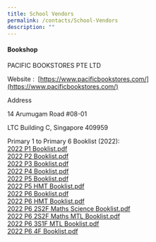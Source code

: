 ```yaml
---
title: School Vendors
permalink: /contacts/School-Vendors
description: ""
---
```

#### Bookshop

PACIFIC BOOKSTORES PTE LTD  
  
Website :  [https://www.pacificbookstores.com/](https://www.pacificbookstores.com/)  
  
Address  

14 Arumugam Road #08-01

LTC Building C, Singapore 409959

  
Primary 1 to Primary 6 Booklist (2022):<br>
[2022 P1 Booklist.pdf](/files/2022%20P1%20Booklist.pdf)<br>
[2022 P2 Booklist.pdf](/files/2022%20P2%20Booklist.pdf)<br>
[2022 P3 Booklist.pdf](/files/2022%20P3%20Booklist.pdf)<br>
[2022 P4 Booklist.pdf](/files/2022%20P4%20Booklist.pdf)<br>
[2022 P5 Booklist.pdf](/files/2022%20P5%20Booklist.pdf)<br>
[2022 P5 HMT Booklist.pdf](/files/2022%20P5%20HMT%20Booklist.pdf)<br>
[2022 P6 Booklist.pdf](/files/2022%20P6%20Booklist.pdf)<br>
[2022 P6 HMT Booklist.pdf](/files/2022%20P6%20HMT%20Booklist.pdf)<br>
[2022 P6 2S2F Maths Science Booklist.pdf](/files/2022%20P6%202S2F%20Maths%20Science%20Booklist.pdf)<br>
[2022 P6 2S2F Maths MTL Booklist.pdf](/files/2022%20P6%202S2F%20Maths%20MTL%20Booklist.pdf)<br>
[2022 P6 3S1F MTL Booklist.pdf](/files/2022%20P6%203S1F%20MTL%20Booklist.pdf)<br>
[2022 P6 4F Booklist.pdf](/files/2022%20P6%204F%20Booklist.pdf)